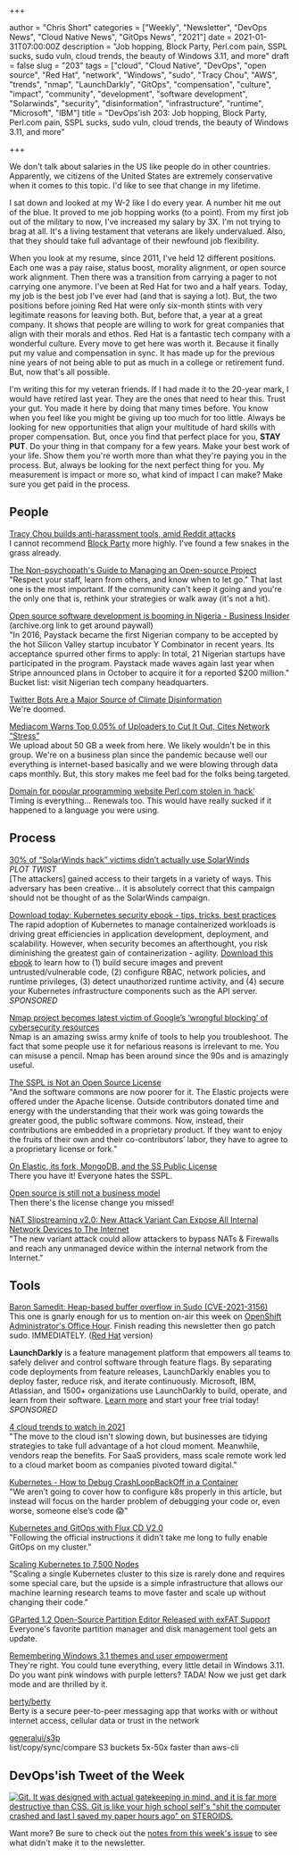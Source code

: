 +++

author = "Chris Short"
categories = ["Weekly", "Newsletter", "DevOps News", "Cloud Native News", "GitOps News", "2021"]
date = 2021-01-31T07:00:00Z
description = "Job hopping, Block Party, Perl.com pain, SSPL sucks, sudo vuln, cloud trends, the beauty of Windows 3.11, and more"
draft = false
slug = "203"
tags = ["cloud", "Cloud Native", "DevOps", "open source", "Red Hat", "network", "Windows", "sudo", "Tracy Chou", "AWS", "trends", "nmap", "LaunchDarkly", "GitOps", "compensation", "culture", "impact", "community", "development", "software development", "Solarwinds", "security", "disinformation", "infrastructure", "runtime", "Microsoft", "IBM"]
title = "DevOps'ish 203: Job hopping, Block Party, Perl.com pain, SSPL sucks, sudo vuln, cloud trends, the beauty of Windows 3.11, and more"

+++

We don't talk about salaries in the US like people do in other countries. Apparently, we citizens of the United States are extremely conservative when it comes to this topic. I'd like to see that change in my lifetime.

I sat down and looked at my W-2 like I do every year. A number hit me out of the blue. It proved to me job hopping works (to a point). From my first job out of the military to now, I've increased my salary by 3X. I'm not trying to brag at all. It's a living testament that veterans are likely undervalued. Also, that they should take full advantage of their newfound job flexibility.

When you look at my resume, since 2011, I've held 12 different positions. Each one was a pay raise, status boost, morality alignment, or open source work alignment. Then there was a transition from carrying a pager to not carrying one anymore. I've been at Red Hat for two and a half years. Today, my job is the best job I've ever had (and that is saying a lot). But, the two positions before joining Red Hat were only six-month stints with very legitimate reasons for leaving both. But, before that, a year at a great company. It shows that people are willing to work for great companies that align with their morals and ethos. Red Hat is a fantastic tech company with a wonderful culture. Every move to get here was worth it. Because it finally put my value and compensation in sync. It has made up for the previous nine years of not being able to put as much in a college or retirement fund. But, now that's all possible.

I'm writing this for my veteran friends. If I had made it to the 20-year mark, I would have retired last year. They are the ones that need to hear this. Trust your gut. You made it here by doing that many times before. You know when you feel like you might be giving up too much for too little. Always be looking for new opportunities that align your multitude of hard skills with proper compensation. But, once you find that perfect place for you, **STAY PUT**. Do your thing in that company for a few years. Make your best work of your life. Show them you're worth more than what they're paying you in the process. But, always be looking for the next perfect thing for you. My measurement is impact or more so, what kind of impact I can make? Make sure you get paid in the process.

## People

[Tracy Chou builds anti-harassment tools, amid Reddit attacks](https://www.protocol.com/harassment-block-party-app)  
I cannot recommend [Block Party](https://www.blockpartyapp.com/) more highly. I've found a few snakes in the grass already.

[The Non-psychopath's Guide to Managing an Open-source Project](https://queue.acm.org/detail.cfm?ref=rss&id=3447645)  
"Respect your staff, learn from others, and know when to let go." That last one is the most important. If the community can't keep it going and you're the only one that is, rethink your strategies or walk away (it's not a hit).

[Open source software development is booming in Nigeria - Business Insider](https://web.archive.org/web/20210126095059/https://www.businessinsider.com/open-source-booming-in-nigeria-fintech-startups-paystack-nigeria-2021-1?r=DE&IR=T) (archive.org link to get around paywall)  
"In 2016, Paystack became the first Nigerian company to be accepted by the hot Silicon Valley startup incubator Y Combinator in recent years. Its acceptance spurred other firms to apply: In total, 21 Nigerian startups have participated in the program. Paystack made waves again last year when Stripe announced plans in October to acquire it for a reported $200 million." Bucket list: visit Nigerian tech company headquarters.

[Twitter Bots Are a Major Source of Climate Disinformation](https://www.scientificamerican.com/article/twitter-bots-are-a-major-source-of-climate-disinformation/)  
We're doomed.

[Mediacom Warns Top 0.05% of Uploaders to Cut It Out, Cites Network “Stress”](https://stopthecap.com/2021/01/27/mediacom-warns-top-0-05-of-uploaders-to-cut-it-out-cites-network-stress/)  
We upload about 50 GB a week from here. We likely wouldn't be in this group. We're on a business plan since the pandemic because well our everything is internet-based basically and we were blowing through data caps monthly. But, this story makes me feel bad for the folks being targeted.

[Domain for popular programming website Perl.com stolen in ‘hack’](https://portswigger.net/daily-swig/domain-for-popular-programming-website-perl-com-stolen-in-hack)  
Timing is everything... Renewals too. This would have really sucked if it happened to a language you were using.

## Process

[30% of “SolarWinds hack” victims didn’t actually use SolarWinds](https://arstechnica.com/information-technology/2021/01/30-of-solarwinds-hack-victims-didnt-actually-use-solarwinds/)  
*PLOT TWIST*  
[The attackers] gained access to their targets in a variety of ways. This adversary has been creative... it is absolutely correct that this campaign should not be thought of as the SolarWinds campaign.

[Download today: Kubernetes security ebook - tips, tricks, best practices](https://security.stackrox.com/kubernetes-security-ebook-tips-tricks-best-practices.html?Source=DevOpsIsh&LSource=DevOpsIsh)  
The rapid adoption of Kubernetes to manage containerized workloads is driving great efficiencies in application development, deployment, and scalability. However, when security becomes an afterthought, you risk diminishing the greatest gain of containerization - agility. [Download this ebook](https://security.stackrox.com/kubernetes-security-ebook-tips-tricks-best-practices.html?Source=DevOpsIsh&LSource=DevOpsIsh) to learn how to (1) build secure images and prevent untrusted/vulnerable code, (2) configure RBAC, network policies, and runtime privileges, (3) detect unauthorized runtime activity, and (4) secure your Kubernetes infrastructure components such as the API server. *SPONSORED*

[Nmap project becomes latest victim of Google’s ‘wrongful blocking’ of cybersecurity resources](https://portswigger.net/daily-swig/nmap-project-becomes-latest-victim-of-googles-wrongful-blocking-of-cybersecurity-resources)  
Nmap is an amazing swiss army knife of tools to help you troubleshoot. The fact that some people use it for nefarious reasons is irrelevant to me. You can misuse a pencil. Nmap has been around since the 90s and is amazingly useful.

[The SSPL is Not an Open Source License](https://opensource.org/node/1099)  
"And the software commons are now poorer for it. The Elastic projects were offered under the Apache license. Outside contributors donated time and energy with the understanding that their work was going towards the greater good, the public software commons. Now, instead, their contributions are embedded in a proprietary product. If they want to enjoy the fruits of their own and their co-contributors’ labor, they have to agree to a proprietary license or fork."

[On Elastic, its fork, MongoDB, and the SS Public License](https://sfconservancy.org/blog/2021/jan/29/elastic-and-ss-public-license/)  
There you have it! Everyone hates the SSPL.

[Open source is still not a business model](https://funnelfiasco.com/blog/2021/01/22/open-source-business-model/)  
Then there's the license change you missed!

[NAT Slipstreaming v2.0: New Attack Variant Can Expose All Internal Network Devices to The Internet](https://www.armis.com/resources/iot-security-blog/nat-slipstreaming-v2-0-new-attack-variant-can-expose-all-internal-network-devices-to-the-internet/)  
"The new variant attack could allow attackers to bypass NATs & Firewalls and reach any unmanaged device within the internal network from the Internet."

## Tools

[Baron Samedit: Heap-based buffer overflow in Sudo (CVE-2021-3156)](https://www.openwall.com/lists/oss-security/2021/01/26/3)  
This one is gnarly enough for us to mention on-air this week on [OpenShift Administrator's Office Hour](https://www.youtube.com/watch?v=YHswrGunATY). Finish reading this newsletter then go patch sudo. IMMEDIATELY. ([Red Hat](https://access.redhat.com/security/vulnerabilities/RHSB-2021-002) version)

**LaunchDarkly** is a feature management platform that empowers all teams to safely deliver and control software through feature flags. By separating code deployments from feature releases, LaunchDarkly enables you to deploy faster, reduce risk, and iterate continuously. Microsoft, IBM, Atlassian, and 1500+ organizations use LaunchDarkly to build, operate, and learn from their software. [Learn more](https://launchdarkly.com/?utm_source=devopsish&utm_medium=news_pod&utm_campaign=21q1-newsletter) and start your free trial today! *SPONSORED*

[4 cloud trends to watch in 2021](https://www.ciodive.com/news/2021-cloud-trends/593777/)  
"The move to the cloud isn't slowing down, but businesses are tidying strategies to take full advantage of a hot cloud moment. Meanwhile, vendors reap the benefits. For SaaS providers, mass scale remote work led to a cloud market boom as companies pivoted toward digital."

[Kubernetes - How to Debug CrashLoopBackOff in a Container](https://releaseapp.io/blog/kubernetes-how-to-debug-crashloopbackoff-in-a-container)  
"We aren’t going to cover how to configure k8s properly in this article, but instead will focus on the harder problem of debugging your code or, even worse, someone else’s code 😱"

[Kubernetes and GitOps with Flux CD V2.0](https://raynix.info/archives/3769)  
"Following the official instructions it didn’t take me long to fully enable GitOps on my cluster."

[Scaling Kubernetes to 7,500 Nodes](https://openai.com/blog/scaling-kubernetes-to-7500-nodes/)  
"Scaling a single Kubernetes cluster to this size is rarely done and requires some special care, but the upside is a simple infrastructure that allows our machine learning research teams to move faster and scale up without changing their code."

[GParted 1.2 Open-Source Partition Editor Released with exFAT Support](https://9to5linux.com/gparted-1-2-open-source-partition-editor-released-with-exfat-support)  
Everyone's favorite partition manager and disk management tool gets an update.

[Remembering Windows 3.1 themes and user empowerment](https://hisham.hm/2019/07/26/remembering-windows-31-themes-and-user-empowerment/)  
They're right. You could tune everything, every little detail in Windows 3.11. Do you want pink windows with purple letters? TADA! Now we just get dark mode and are thrilled by it.

[berty/berty](https://github.com/berty/berty)  
Berty is a secure peer-to-peer messaging app that works with or without internet access, cellular data or trust in the network

[generalui/s3p](https://github.com/generalui/s3p)  
list/copy/sync/compare S3 buckets 5x-50x faster than aws-cli


## DevOps'ish Tweet of the Week

[![Git. It was designed with actual gatekeeping in mind, and it is far more destructive than CSS. Git is like your high school self's "shit the computer crashed and last I saved my paper hours ago" on STEROIDS.](/images/203-devopsish-tweet-of-the-week.png)](https://twitter.com/guincodes/status/1355023910509502470)

Want more? Be sure to check out the [notes from this week's issue](https://devopsish.com/203/notes/) to see what didn't make it to the newsletter.
